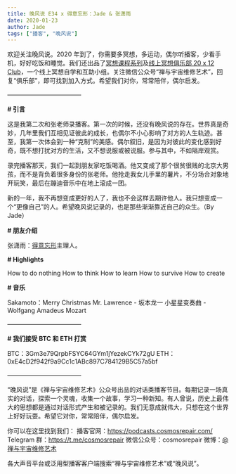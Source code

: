 ```yaml
---
title: 晚风说 E34 x 得意忘形：Jade & 张潇雨
date: 2020-01-23
author: Jade
tags: ["播客", "晚风说"]
---
```


欢迎关注晚风说。2020 年到了，你需要多冥想，多运动，偶尔听播客，少看手机，好好吃饭和睡觉。我们还出品了[冥想课程系列](http://mp.weixin.qq.com/s?__biz=MzA5Nzk4MDMxMg==&mid=2247484680&idx=1&sn=2a5b8f1e1f1c1e6820adf5cc95d997fe&chksm=9099dfffa7ee56e9408aa248731e3e3e502c984ca1e577decc28d66d458f2e93a600dc6d6b40&scene=21#wechat_redirect)及[线上冥想俱乐部 20 x 12 Club](http://mp.weixin.qq.com/s?__biz=MzA5Nzk4MDMxMg==&mid=2247484834&idx=1&sn=ebd2c537b12e63baef2e9eaac505c26b&chksm=9099df55a7ee5643ab84485931d52082bbb2a6ee7078bdd536faf2cbbcb7bb22783aeaf13d4b&scene=21#wechat_redirect)，一个线上冥想自学和互助小组。关注微信公众号“禅与宇宙维修艺术”，回复“俱乐部”，即可找到加入方式。希望我们对你，常常陪伴，偶尔启发。

————————————

**# 引言**

这是我第二次和张老师录播客。第一次的时候，还没有晚风说的存在。世界真是奇妙，几年里我们互相见证彼此的成长，也偶尔不小心影响了对方的人生轨迹。甚至，我第一次体会到一种“克制”的美感。偶尔叙旧，是因为对彼此的变化感到好奇，既不想打扰对方的生活，又不想说服或被说服。参与其中，不如隔岸观赏。

录完播客那天，我们一起到朋友家吃饭喝酒。他又变成了那个很贫很贱的北京大男孩，而不是背负着很多身份的张老师。他抢走我女儿手里的薯片，不分场合对象地开玩笑，最后在蹦迪音乐中在地上滚成一团。

新的一年，我不再想变成更好的人了，我也不会这样去期许他人。我只想变成一个“更像自己”的人。希望晚风说记录的，也是那些渐渐靠近自己的众生。（By Jade）

**# 朋友介绍**

张潇雨：[得意忘形](https://podcasts.apple.com/cn/podcast/%E5%BE%97%E6%84%8F%E5%BF%98%E5%BD%A2%E6%92%AD%E5%AE%A2/id1200767928)主理人。

**# Highlights**

How to do nothing
How to think
How to learn
How to survive
How to create

**# 音乐**

Sakamoto：Merry Christmas Mr. Lawrence - 坂本龙一
小星星变奏曲 - Wolfgang Amadeus Mozart

————————————

**# 我们接受 BTC 和 ETH 打赏**

BTC：3Gm3e79QrpbFSYC64GYm1jYezekCYk72gU
ETH：0xE4cD2f942f9a9Cc1c1ABc897C784129B5C57a5bf

————————————

“晚风说”是《禅与宇宙维修艺术》公众号出品的对话类播客节目。每期记录一场真实的对话，探索一个灵魂，收集一个故事，学习一种新知。有人曾说，历史上最伟大的思想都是通过对话形式产生和被记录的。我们无意成就伟大，只想在这个世界上好好玩耍。希望它对你，常常陪伴，偶尔启发。

你可以在这里找到我们：
播客官网：https://podcasts.cosmosrepair.com/
Telegram 群：https://t.me/cosmosrepair
微信公众号：cosmosrepair
微博：[@禅与宇宙维修艺术](https://weibo.com/u/7273760147)

各大声音平台或泛用型播客客户端搜索“禅与宇宙维修艺术”或“晚风说”。